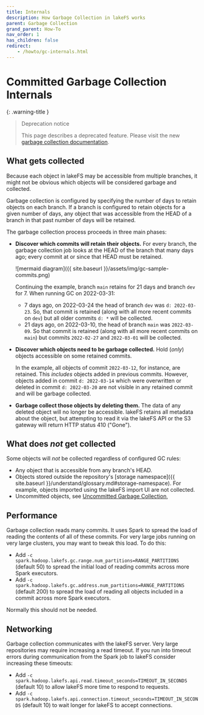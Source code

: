 ```yaml
---
title: Internals
description: How Garbage Collection in lakeFS works
parent: Garbage Collection
grand_parent: How-To
nav_order: 1
has_children: false
redirect:
    - /howto/gc-internals.html
---
```


# Committed Garbage Collection Internals

{: .warning-title }
> Deprecation notice
>
> This page describes a deprecated feature. Please visit the new [garbage collection documentation](./index.html).


## What gets collected

Because each object in lakeFS may be accessible from multiple branches, it
might not be obvious which objects will be considered garbage and collected.

Garbage collection is configured by specifying the number of days to retain
objects on each branch. If a branch is configured to retain objects for a
given number of days, any object that was accessible from the HEAD of a
branch in that past number of days will be retained.

The garbage collection process proceeds in three main phases:

* **Discover which commits will retain their objects.**  For every branch,
  the garbage collection job looks at the HEAD of the branch that many days
  ago; every commit at or since that HEAD must be retained.

  ![mermaid diagram]({{ site.baseurl }}/assets/img/gc-sample-commits.png)

  Continuing the example, branch `main` retains for 21 days and branch `dev`
  for 7. When running GC on 2022-03-31:

    - 7 days ago, on 2022-03-24 the head of branch `dev` was `d:
      2022-03-23`. So, that commit is retained (along with all more recent
      commits on `dev`) but all older commits `d: *` will be collected.
    - 21 days ago, on 2022-03-10, the head of branch `main` was
      `2022-03-09`. So that commit is retained (along with all more recent
      commits on `main`) but commits `2022-02-27` and `2022-03-01` will be
      collected.

* **Discover which objects need to be garbage collected.** Hold (_only_)
  objects accessible on some retained commits.

  In the example, all objects of commit `2022-03-12`, for instance, are
  retained. This _includes_ objects added in previous commits. However,
  objects added in commit `d: 2022-03-14` which were overwritten or
  deleted in commit `d: 2022-03-20` are not visible in any retained commit
  and will be garbage collected.

* **Garbage collect those objects by deleting them.** The data of any
  deleted object will no longer be accessible. lakeFS retains all metadata
  about the object, but attempting to read it via the lakeFS API or the S3
  gateway will return HTTP status 410 ("Gone").

## What does _not_ get collected

Some objects will _not_ be collected regardless of configured GC rules:
* Any object that is accessible from any branch's HEAD.
* Objects stored outside the repository's [storage namespace]({{ site.baseurl }}/understand/glossary.md#storage-namespace).
  For example, objects imported using the lakeFS import UI are not collected.
* Uncommitted objects, see [Uncommitted Garbage Collection](./uncommitted.html),

## Performance

Garbage collection reads many commits.  It uses Spark to spread the load of
reading the contents of all of these commits.  For very large jobs running
on very large clusters, you may want to tweak this load.  To do this:

* Add `-c spark.hadoop.lakefs.gc.range.num_partitions=RANGE_PARTITIONS`
  (default 50) to spread the initial load of reading commits across more
  Spark executors.
* Add `-c spark.hadoop.lakefs.gc.address.num_partitions=RANGE_PARTITIONS`
  (default 200) to spread the load of reading all objects included in a
  commit across more Spark executors.

Normally this should not be needed.

## Networking

Garbage collection communicates with the lakeFS server.  Very large
repositories may require increasing a read timeout.  If you run into timeout errors during communication from the Spark job to lakeFS consider increasing these timeouts:

* Add `-c spark.hadoop.lakefs.api.read.timeout_seconds=TIMEOUT_IN_SECONDS`
  (default 10) to allow lakeFS more time to respond to requests.
* Add `-c
  spark.hadoop.lakefs.api.connection.timeout_seconds=TIMEOUT_IN_SECONDS`
  (default 10) to wait longer for lakeFS to accept connections.
